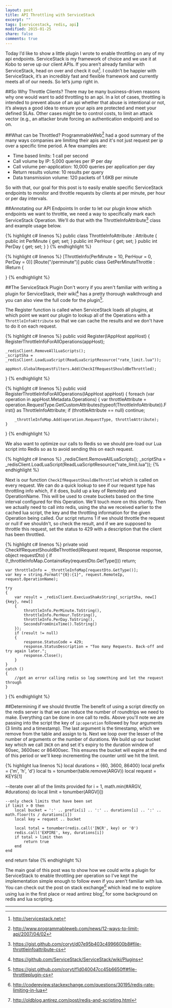 ```yaml
---
layout: post
title: API Throttling with ServiceStack
excerpt: ""
tags: [servicestack, redis, api]
modified: 2015-01-25
share: false
comments: true
---
```


Today I’d like to show a little plugin I wrote to enable throttling on any of my api endpoints. ServiceStack is my framework of choice and we use it at Kobo to serve up our client APIs. If you aren’t already familiar with ServiceStack, head on over and check it out[^1]. I couldn’t be happier with ServiceStack, it’s an incredibly fast and flexible framework and currently meets all of our needs. So let’s jump right in.

##So Why Throttle Clients?
There may be many business-driven reasons why one would want to add throttling to an api. In a lot of cases, throttling is intended to prevent abuse of an api whether that abuse is intentional or not, it’s always a good idea to ensure your apis are protected and meet your defined SLAs. Other cases might be to control costs, to limit an attack vector (e.g., an attacker brute forcing an authentication endpoint) and so on.

##What can be Throttled?
ProgrammableWeb[^2] had a good summary of the many ways companies are limiting their apis and it's not just request per ip over a specific time period. A few examples are:

* Time based limits: 1 call per second
* Call volume by IP: 5,000 queries per IP per day
* Call volume per-application: 10,000 queries per application per day
* Return results volume: 10 results per query
* Data transmission volume: 120 packets of 1.6KB per minute

So with that, our goal for this post is to easily enable specific ServiceStack endpoints to monitor and throttle requests by clients at per minute, per hour or per day intervals.

##Annotating our API Endpoints
In order to let our plugin know which endpoints we want to throttle, we need a way to specifically mark each ServiceStack Operation. We'll do that with the ThrottleInfoAttribute[^5] class and example usage below.

{% highlight c# linenos %}
public class ThrottleInfoAttribute : Attribute
{
    public int PerMinute { get; set; }
    public int PerHour { get; set; }
    public int PerDay { get; set; }
}
{% endhighlight %}

{% highlight c# linenos %}
[ThrottleInfo(PerMinute = 10, PerHour = 0, PerDay = 0)]
[Route("/perminute")]
public class GetPerMinuteThrottle : IReturn<string>
{

}
{% endhighlight %}

##The ServiceStack Plugin
Don't worry if you aren't familiar with writing a plugin for ServiceStack, their wiki[^3] has a pretty thorough walkthrough and you can also view the full code for the plugin[^4]. 

The Register function is called when ServiceStack loads all plugins, at which point we want our plugin to lookup all of the Operations with a ```ThrottleInfoAttribute``` so that we can cache the results and we don't have to do it on each request. 

{% highlight c# linenos %}
public void Register(IAppHost appHost)
{
    RegisterThrottleInfoForAllOperations(appHost);

    _redisClient.RemoveAllLuaScripts();
    _scriptSha = _redisClient.LoadLuaScript(ReadLuaScriptResource("rate_limit.lua"));

    appHost.GlobalRequestFilters.Add(CheckIfRequestShouldBeThrottled);
}
{% endhighlight %}

{% highlight c# linenos %}
public void RegisterThrottleInfoForAllOperations(IAppHost appHost)
{
    foreach (var operation in appHost.Metadata.Operations)
    {
        var throttleAttribute = operation.RequestType.GetCustomAttributes(typeof(ThrottleInfoAttribute)).First() as ThrottleInfoAttribute;
        if (throttleAttribute == null)
            continue;

        _throttleInfoMap.Add(operation.RequestType, throttleAttribute);
    }
}
{% endhighlight %}

We also want to optimize our calls to Redis so we should pre-load our Lua script into Redis so as to avoid sending this on each request.

{% highlight c# linenos %}
_redisClient.RemoveAllLuaScripts();
_scriptSha = _redisClient.LoadLuaScript(ReadLuaScriptResource("rate_limit.lua"));
{% endhighlight %}

Next is our function ```CheckIfRequestShouldBeThrottled``` which is called on every request. We can do a quick lookup to see if our request type has throttling info which, if it does, build up a key of RemoteIp and OperationName. This will be used to create buckets based on the time interval configured for this Operation. We'll touch more on this shortly. Then we actually need to call into redis, using the sha we received earlier to the cached lua script, the key and the throttling information for the given Operation being called. Our script returns 1 if we should throttle the request or null if we shouldn't, so check the result, and if we are supposed to throttle this request, set the status to 429 with a description that the client has been throttled.

{% highlight c# linenos %}
private void CheckIfRequestShouldBeThrottled(IRequest request, IResponse response, object requestDto)
{
    if (!_throttleInfoMap.ContainsKey(requestDto.GetType()))
        return;

    var throttleInfo = _throttleInfoMap[requestDto.GetType()];
    var key = string.Format("{0}:{1}", request.RemoteIp, request.OperationName);

    try
    {
        var result = _redisClient.ExecLuaShaAsString(_scriptSha, new[] {key}, new[]
        {
            throttleInfo.PerMinute.ToString(), 
            throttleInfo.PerHour.ToString(), 
            throttleInfo.PerDay.ToString(),
            SecondsFromUnixTime().ToString()
        });
        if (result != null)
        {
            response.StatusCode = 429;
            response.StatusDescription = "Too many Requests. Back-off and try again later.";
            response.Close();
        }
    }
    catch ()
    {
        //got an error calling redis so log something and let the request through
    }
}
{% endhighlight %}

##Determining if we should throttle
The benefit of using a script directly on the redis server is that we can reduce the number of roundtrips we need to make. Everything can be done in one call to redis. Above you'll note we are passing into the script the key of ```ip:operation``` followed by four arguments (3 limits and a timestamp). The last argument is the timestamp, which we remove from the table and assign to ts. Next we loop over the lesser of the number of arguments or the number of durations. We build up our bucket key which we call ```INCR``` on and set it's expiry to the duration window of 60sec, 3600sec or 86400sec. This ensures the bucket will expire at the end of this period or we'll keep incrementing the counter until we hit the limit.

{% highlight lua linenos %}
local durations = {60, 3600, 86400}
local prefix    = {'m', 'h', 'd'}
local ts        = tonumber(table.remove(ARGV))
local request   = KEYS[1]

--iterate over all of the limits provided
for i = 1, math.min(#ARGV, #durations) do
	local limit = tonumber(ARGV[i])

	--only check limits that have been set
    if limit > 0 then
	    local bucket = ':' .. prefix[i] .. ':' .. durations[i] .. ':' .. math.floor(ts / durations[i])
	    local key = request .. bucket

	    local total = tonumber(redis.call('INCR', key) or '0')
	    redis.call('EXPIRE', key, durations[i])
	    if total > limit then
	        return true
	    end
    end
end
return false
{% endhighlight %}

The main goal of this post was to show how we could write a plugin for ServiceStack to enable throttling per operation so I've kept the implementation simple enough to follow even if you aren't familiar with lua. You can check out the post on stack exchange[^7] which lead me to explore using lua in the first place or read antirez blog[^6] for some background on redis and lua scripting. 

--------
[^1]: <http://servicestack.net>
[^2]: <http://www.programmableweb.com/news/12-ways-to-limit-api/2007/04/02>
[^3]: <https://github.com/ServiceStack/ServiceStack/wiki/Plugins>
[^4]: <https://gist.github.com/coryt/f1d040047cc45b6650ff#file-throttleplugin-cs>
[^5]: <https://gist.github.com/coryt/d07e95b403c4996600b8#file-throttleinfoattribute-cs>
[^6]: <http://oldblog.antirez.com/post/redis-and-scripting.html>
[^7]: <http://codereview.stackexchange.com/questions/30195/redis-rate-limiting-in-lua>